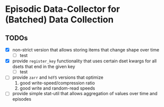 # Episodic Data-Collector for (Batched) Data Collection
## TODOs
- [x] non-strict version that allows storing items that change shape over time
  - [ ] test
- [x] provide `register_key` functionality that uses certain dset kwargs for all dsets that end in the given key
  - [ ] test
- [ ] provide `zarr` and `hdf5` versions that optimize
  1. good write-speed/compression ratio
  2. good write and random-read speeds
- [ ] provide simple stat-util that allows aggregation of values over time and episodes
